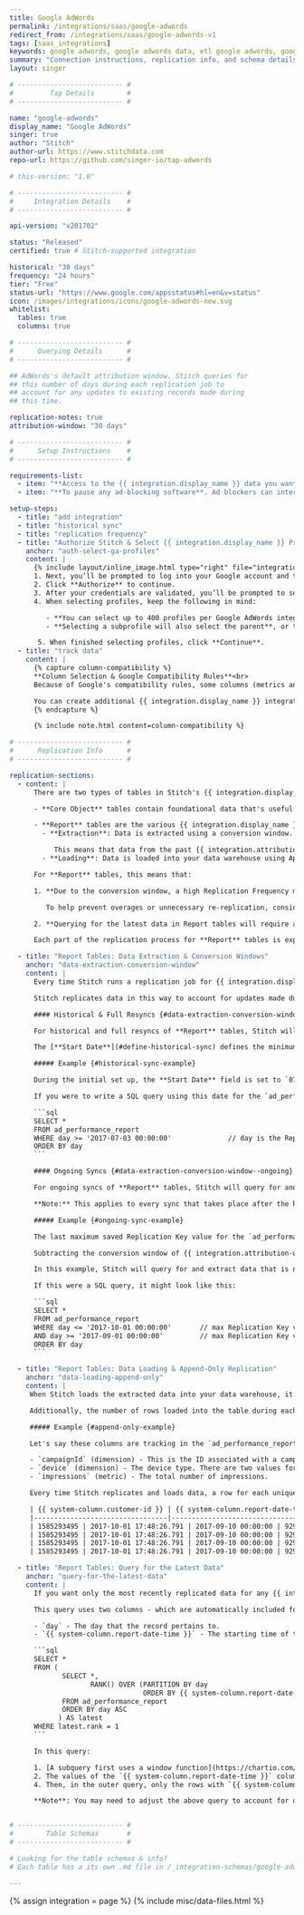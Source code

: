 ```yaml
---
title: Google AdWords
permalink: /integrations/saas/google-adwords
redirect_from: /integrations/saas/google-adwords-v1
tags: [saas_integrations]
keywords: google adwords, google adwords data, etl google adwords, google adwords etl, google adwords schema
summary: "Connection instructions, replication info, and schema details for Stitch's Google AdWords integration."
layout: singer

# -------------------------- #
#         Tap Details        #
# -------------------------- #

name: "google-adwords"
display_name: "Google AdWords"
singer: true
author: "Stitch"
author-url: https://www.stitchdata.com
repo-url: https://github.com/singer-io/tap-adwords

# this-version: "1.0"

# -------------------------- #
#     Integration Details    #
# -------------------------- #

api-version: "v201702"

status: "Released"
certified: true # Stitch-supported integration

historical: "30 days"
frequency: "24 hours"
tier: "Free"
status-url: "https://www.google.com/appsstatus#hl=en&v=status"
icon: /images/integrations/icons/google-adwords-new.svg
whitelist:
  tables: true
  columns: true

# -------------------------- #
#      Querying Details      #
# -------------------------- #

## AdWords's default attribution window. Stitch queries for
## this number of days during each replication job to
## account for any updates to existing records made during 
## this time.

replication-notes: true
attribution-window: "30 days"

# -------------------------- #
#      Setup Instructions    #
# -------------------------- #

requirements-list:
  - item: "**Access to the {{ integration.display_name }} data you want to replicate**. Before beginning, verify that the user creating the integration has access to the reports you want to replicate."
  - item: "**To pause any ad-blocking software**. Ad blockers can interfere with pop-ups, which are used in Google authorization and may prevent authorization from successfully completing."

setup-steps:
  - title: "add integration"
  - title: "historical sync"
  - title: "replication frequency"
  - title: "Authorize Stitch & Select {{ integration.display_name }} Profiles"
    anchor: "auth-select-ga-profiles"
    content: |
      {% include layout/inline_image.html type="right" file="integrations/select-adwords-profiles.png" alt="Selecting Google AdWords profiles." max-width="400px" %}
      1. Next, you’ll be prompted to log into your Google account and to approve Stitch’s access to your Google AdWords data. **Note that we will only ever read your data.**
      2. Click **Authorize** to continue.
      3. After your credentials are validated, you’ll be prompted to select the {{ integration.display_name }} profile you want to connect to Stitch.
      4. When selecting profiles, keep the following in mind:

         - **You can select up to 400 profiles per Google AdWords integration**. If you need to sync data from more than 400 profiles, you should create additional {{ integration.display_name }} integrations in your Stitch account.
         - **Selecting a subprofile will also select the parent**, or top-level profile. If you de-select the top-level profile, you will be unable to sync any subprofiles.

       5. When finished selecting profiles, click **Continue**.
  - title: "track data"
    content: |
      {% capture column-compatibility %}
      **Column Selection & Google Compatibility Rules**<br>
      Because of Google's compatibility rules, some columns (metrics and segments) can't be tracked together. As you select columns to track, incompatible fields will automatically be greyed out.<br><br>

      You can create additional {{ integration.display_name }} integrations if you need to track incompatible columns. The resulting table names will still be the same (ex: `account_performance_report`) but the data will reside in different schemas in your data warehouse.
      {% endcapture %}

      {% include note.html content=column-compatibility %}

# -------------------------- #
#      Replication Info      #
# -------------------------- #

replication-sections:
  - content: |
      There are two types of tables in Stitch's {{ integration.display_name }} integration: Core Object and Report.

      - **Core Object** tables contain foundational data that's useful for analysis. These are the [`accounts`](#accounts), [`ad_groups`](#ad_groups), [`ads`](#ads), and [`campaigns`](#campaigns) tables. These tables are replicated using **Full Table Replication**.

      - **Report** tables are the various {{ integration.display_name }} reports. The replication process for these tables is a bit unlike that of other tables:
        - **Extraction**: Data is extracted using a conversion window. A conversion window is a period of time after a customer clicks an ad that a conversion (ex: a purchase) is recorded in {{ integration.display_name }}. Stitch currently uses a conversion window of **{{ integration.attribution-window }}**.

           This means that data from the past {{ integration.attribution-window }} will be replicated during every replication job.
        - **Loading**: Data is loaded into your data warehouse using Append-Only Replication.

      For **Report** tables, this means that:

      1. **Due to the conversion window, a high Replication Frequency may not be necessary.** Because Stitch will replicate data from the past {{ integration.attribution-window }} during every replication job, recent data will be re-replicated and count towards your row quota.

         To help prevent overages or unnecessary re-replication, consider setting the integration to sync less frequently. For example: every 12 or 24 hours.

      2. **Querying for the latest data in Report tables will require a different strategy than you might usually use**. Stitch will add a column named `{{ system-column.report-date-time }}` to Report tables to help you identify the most recent records in a table. [See the Query for the Latest Data section for more info and a sample query](#query-for-the-latest-data).

      Each part of the replication process for **Report** tables is explained below.

  - title: "Report Tables: Data Extraction & Conversion Windows"
    anchor: "data-extraction-conversion-window"
    content: |
      Every time Stitch runs a replication job for {{ integration.display_name }}, the last {{ integration.attribution-window }}' worth of data will be replicated for all [**Report** tables](#schema) currently being tracked. 

      Stitch replicates data in this way to account for updates made during the conversion window.

      #### Historical & Full Resyncs {#data-extraction-conversion-window--historical}

      For historical and full resyncs of **Report** tables, Stitch will query for and extract data newer than or equal to the date defined in the **Start Date** field in the Integration Settings page.

      The [**Start Date**](#define-historical-sync) defines the minimum date Stitch should query for when extracting historical data.

      ##### Example {#historical-sync-example}

      During the initial set up, the **Start Date** field is set to `07/03/2017`, or `2017-07-03 00:00:00`. In this example, Stitch will query for data that is newer than or equal to `2017-07-03 00:00:00`.

      If you were to write a SQL query using this date for the `ad_performance_report` table, it might look like this:

      ```sql
      SELECT *
      FROM ad_performance_report
      WHERE day >= '2017-07-03 00:00:00'              // day is the Replication Key column
      ORDER BY day
      ```

      #### Ongoing Syncs {#data-extraction-conversion-window--ongoing}

      For ongoing syncs of **Report** tables, Stitch will query for and extract data using the last saved maximum value in the table's Replication Key column and the conversion window of {{ integration.attribution-window }}.

      **Note:** This applies to every sync that takes place after the historical sync.

      ##### Example {#ongoing-sync-example}

      The last maximum saved Replication Key value for the `ad_performance_report` table is `2017-10-01 00:00:00`.

      Subtracting the conversion window of {{ integration.attribution-window }} would equal `2017-09-01 00:00:00`.

      In this example, Stitch will query for and extract data that is newer than or equal to `2017-09-01 00:00:00` and older than or equal to 2017-10-01 00:00:00.

      If this were a SQL query, it might look like this:

      ```sql
      SELECT *
      FROM ad_performance_report
      WHERE day <= '2017-10-01 00:00:00'       // max Replication Key value from previous sync
      AND day >= '2017-09-01 00:00:00'         // max Replication Key value - 30 day conversion window
      ORDER BY day
      ```

  - title: "Report Tables: Data Loading & Append-Only Replication"
    anchor: "data-loading-append-only"
    content: |
     When Stitch loads the extracted data into your data warehouse, it will do so using Append-Only Replication. This is a type of Incremental Replication where existing rows aren't updated, but appended to the end of the table. 

     Additionally, the number of rows loaded into the table during each sync is dependent on the combination of unique values in the dimension columns you track.

     ##### Example {#append-only-example}

     Let's say these columns are tracking in the `ad_performance_report` table:

     - `campaignId` (dimension) - This is the ID associated with a campaign. In this example, there are two campaigns: `929007494` and `929599581`
     - `device` (dimension) - The device type. There are two values for this example: `Computers` and `Tablets with full browsers`
     - `impressions` (metric) - The total number of impressions.

     Every time Stitch replicates and loads data, a row for each unique combination of the dimension columns will be appended to the end of the table:

     | {{ system-column.customer-id }} | {{ system-column.report-date-time }} | day | campaignId | device | impressions |
     |---------------------------------|--------------------------------------|------------|-----|--------|-------------|
     | 1585293495 | 2017-10-01 17:48:26.791 | 2017-09-10 00:00:00 | 929007494 | Computers                  | 61 |
     | 1585293495 | 2017-10-01 17:48:26.791 | 2017-09-10 00:00:00 | 929007494 | Tablets with full browsers | 15 |
     | 1585293495 | 2017-10-01 17:48:26.791 | 2017-09-10 00:00:00 | 929599581 | Computers                  | 37 |
     | 1585293495 | 2017-10-01 17:48:26.791 | 2017-09-10 00:00:00 | 929599581 | Tablets with full browsers | 9  |

  - title: "Report Tables: Query for the Latest Data"
    anchor: "query-for-the-latest-data"
    content: |
      If you want only the most recently replicated data for any {{ integration.display_name }} Report table, you can use the sample query below to account for the Append-Only Replication Stitch uses.

      This query uses two columns - which are automatically included for every Report table - to return the latest data:

      - `day` - The day that the record pertains to.
      - `{{ system-column.report-date-time }}` - The starting time of the Stitch job that extracted the record.

      ```sql
      SELECT *
      FROM (
             SELECT *,
                    RANK() OVER (PARTITION BY day
                                 ORDER BY {{ system-column.report-date-time }} DESC)
             FROM ad_performance_report
             ORDER BY day ASC
            ) AS latest
      WHERE latest.rank = 1
      ```

      In this query:

      1. [A subquery first uses a window function](https://chartio.com/resources/tutorials/using-window-functions/) to create a 'window' of data for each `day`,
      2. The values of the `{{ system-column.report-date-time }}` column are ranked within each window partition, and
      4. Then, in the outer query, only the rows with `{{ system-column.report-date-time }}` values ranked as `1` - which is equal to the maximum timestamp - are returned. 

      **Note**: You may need to adjust the above query to account for differences in SQL syntax and usage depending on what type of data warehouse you're using.


# -------------------------- #
#        Table Schemas       #
# -------------------------- #

# Looking for the table schemas & info?
# Each table has a its own .md file in /_integration-schemas/google-adwords

---
```

{% assign integration = page %}
{% include misc/data-files.html %}